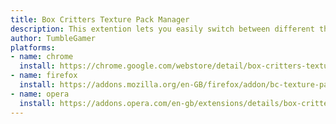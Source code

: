 ```yaml
---
title: Box Critters Texture Pack Manager
description: This extention lets you easily switch between different themes, add new themes and create new themes.
author: TumbleGamer
platforms:
- name: chrome
  install: https://chrome.google.com/webstore/detail/box-critters-texture-pack/okfakaikglajegjgjnaamcigadmfccmg?hl=en-GB&gl=GB
- name: firefox
  install: https://addons.mozilla.org/en-GB/firefox/addon/bc-texture-pack-manager/
- name: opera
  install: https://addons.opera.com/en-gb/extensions/details/box-critters-texture-pack-manager/
---
```

